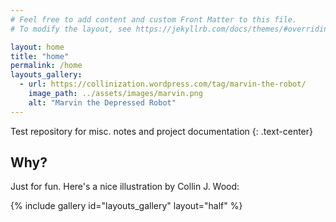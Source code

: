 ```yaml
---
# Feel free to add content and custom Front Matter to this file.
# To modify the layout, see https://jekyllrb.com/docs/themes/#overriding-theme-defaults

layout: home
title: "home"
permalink: /home
layouts_gallery:
  - url: https://collinization.wordpress.com/tag/marvin-the-robot/
    image_path: ../assets/images/marvin.png
    alt: "Marvin the Depressed Robot"
---
```


Test repository for misc. notes and project documentation
{: .text-center}

## Why?

Just for fun. Here's a nice illustration by Collin J. Wood:

{% include gallery id="layouts_gallery" layout="half" %}
